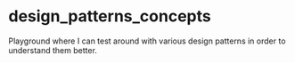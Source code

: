 # design_patterns_concepts
Playground where I can test around with various design patterns in order to understand them better. 
